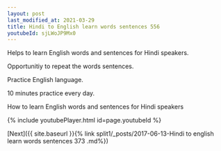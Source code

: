 ```yaml
---
layout: post
last_modified_at: 2021-03-29
title: Hindi to English learn words sentences 556 
youtubeId: sjLWoJP9Mx0
---
```

 
 
Helps to learn English words and sentences for Hindi speakers.

Opportunitiy to repeat the words sentences. 

Practice English language. 
 
10 minutes practice every day. 
 
How to learn English words and sentences for Hindi speakers 
 
{% include youtubePlayer.html id=page.youtubeId %}
 
 
[Next]({{ site.baseurl }}{% link  split1/_posts/2017-06-13-Hindi to english learn words sentences 373 .md%})
 
